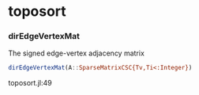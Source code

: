 # toposort
### dirEdgeVertexMat
The signed edge-vertex adjacency matrix


```julia
dirEdgeVertexMat(A::SparseMatrixCSC{Tv,Ti<:Integer})
```

toposort.jl:49



